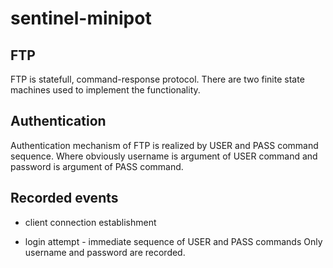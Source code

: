 # sentinel-minipot

## FTP
FTP is statefull, command-response protocol. There are two finite state machines used to implement the functionality.


## Authentication

Authentication mechanism of FTP is realized by USER and PASS command sequence. Where obviously username is argument of USER command and password is argument of PASS command.

## Recorded events

- client connection establishment

- login attempt - immediate sequence of USER and PASS commands
    Only username and password are recorded.
